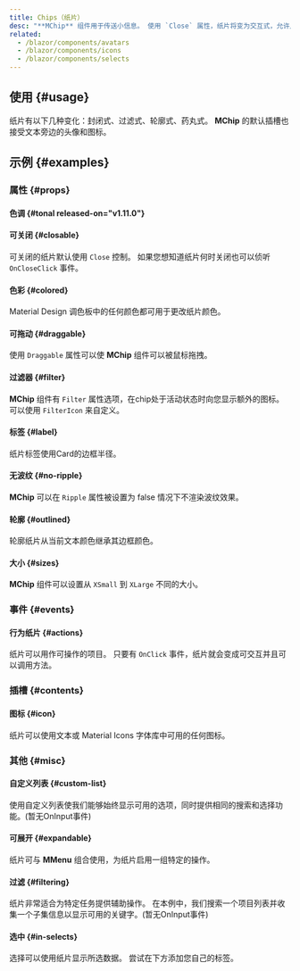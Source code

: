 ```yaml
---
title: Chips（纸片）
desc: "**MChip** 组件用于传送小信息。 使用 `Close` 属性，纸片将变为交互式，允许用户进行交互。 此组件由 [MChipGroup](/blazor/components/chip-groups) 用于高级选择选项。"
related:
  - /blazor/components/avatars
  - /blazor/components/icons
  - /blazor/components/selects
---
```


## 使用 {#usage}

纸片有以下几种变化：封闭式、过滤式、轮廓式、药丸式。 **MChip** 的默认插槽也接受文本旁边的头像和图标。

<chips-usage></chips-usage>

## 示例 {#examples}

### 属性 {#props}

#### 色调 {#tonal released-on="v1.11.0"}

<masa-example file="Examples.components.chips.Tonal"></masa-example>

#### 可关闭 {#closable}

可关闭的纸片默认使用 `Close` 控制。 如果您想知道纸片何时关闭也可以侦听 `OnCloseClick` 事件。

<masa-example file="Examples.components.chips.Closable"></masa-example>

#### 色彩 {#colored}

Material Design 调色板中的任何颜色都可用于更改纸片颜色。

<masa-example file="Examples.components.chips.Colored"></masa-example>

#### 可拖动 {#draggable}

使用 `Draggable` 属性可以使 **MChip** 组件可以被鼠标拖拽。

<masa-example file="Examples.components.chips.Draggable"></masa-example>

#### 过滤器 {#filter}

**MChip** 组件有 `Filter` 属性选项，在chip处于活动状态时向您显示额外的图标。 可以使用 `FilterIcon` 来自定义。

<masa-example file="Examples.components.chips.Filter"></masa-example>

#### 标签 {#label}

纸片标签使用Card的边框半径。

<masa-example file="Examples.components.chips.Label"></masa-example>

#### 无波纹 {#no-ripple}

**MChip** 可以在 `Ripple` 属性被设置为 false 情况下不渲染波纹效果。

<masa-example file="Examples.components.chips.NoRipple"></masa-example>

#### 轮廓 {#outlined}

轮廓纸片从当前文本颜色继承其边框颜色。

<masa-example file="Examples.components.chips.Outlined"></masa-example>

#### 大小 {#sizes}

**MChip** 组件可以设置从 `XSmall` 到 `XLarge` 不同的大小。

<masa-example file="Examples.components.chips.Sizes"></masa-example>

### 事件 {#events}

#### 行为纸片 {#actions}

纸片可以用作可操作的项目。 只要有 `OnClick` 事件，纸片就会变成可交互并且可以调用方法。

<masa-example file="Examples.components.chips.ActionChips"></masa-example>

### 插槽 {#contents}

#### 图标 {#icon}

纸片可以使用文本或 Material Icons 字体库中可用的任何图标。

<masa-example file="Examples.components.chips.Icon"></masa-example>

### 其他 {#misc}

#### 自定义列表 {#custom-list}

使用自定义列表使我们能够始终显示可用的选项，同时提供相同的搜索和选择功能。(暂无OnInput事件)

<masa-example file="Examples.components.chips.CustomList"></masa-example>

#### 可展开 {#expandable}

纸片可与 **MMenu** 组合使用，为纸片启用一组特定的操作。

<masa-example file="Examples.components.chips.Expandable"></masa-example>

#### 过滤 {#filtering}

纸片非常适合为特定任务提供辅助操作。 在本例中，我们搜索一个项目列表并收集一个子集信息以显示可用的关键字。(暂无OnInput事件)

<masa-example file="Examples.components.chips.Filtering"></masa-example>

#### 选中 {#in-selects}

选择可以使用纸片显示所选数据。 尝试在下方添加您自己的标签。

<masa-example file="Examples.components.chips.InSelects"></masa-example>

